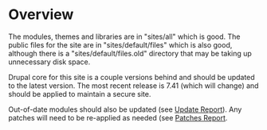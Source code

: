 # Overview

The modules, themes and libraries are in "sites/all" which is good. The public files for the site are in "sites/default/files" which is also good, although there is a "sites/default/files.old" directory that may be taking up unnecessary disk space.

Drupal core for this site is a couple versions behind and should be updated to the latest version. The most recent release is 7.41 (which will change) and should be applied to maintain a secure site.

Out-of-date modules should also be updated (see [Update Report](update_report.md)). Any patches will need to be re-applied as needed (see [Patches Report](patches_report.md).